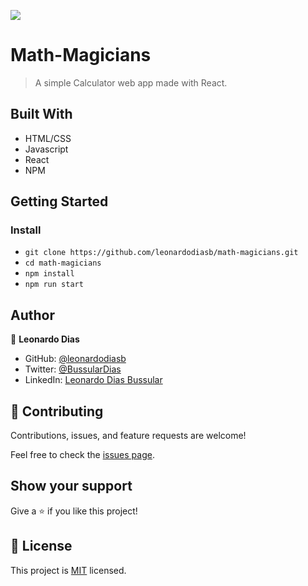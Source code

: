 ![](https://img.shields.io/badge/Microverse-blueviolet)

# Math-Magicians

> A simple Calculator web app made with React. 

## Built With

- HTML/CSS
- Javascript
- React
- NPM

## Getting Started

### Install

- `git clone https://github.com/leonardodiasb/math-magicians.git`
- `cd math-magicians`
- `npm install`
- `npm run start`

## Author

👤 **Leonardo Dias**

- GitHub: [@leonardodiasb](https://github.com/leonardodiasb)
- Twitter: [@BussularDias](https://twitter.com/BussularDias)
- LinkedIn: [Leonardo Dias Bussular](https://www.linkedin.com/in/leonardo-dias-bussular-a67392178/)

## 🤝 Contributing

Contributions, issues, and feature requests are welcome!

Feel free to check the [issues page](https://github.com/leonardodiasb/math-magicians/issues).

## Show your support

Give a ⭐️ if you like this project!

## 📝 License

This project is [MIT](./MIT.md) licensed.
